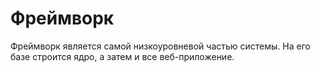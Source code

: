 # Фреймворк

Фреймворк является самой низкоуровневой частью системы. На его базе строится ядро, а затем и все веб-приложение.
